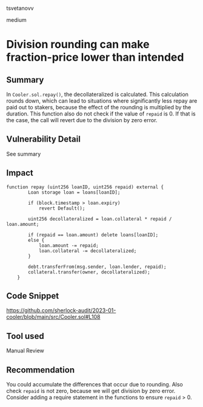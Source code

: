 tsvetanovv

medium

# Division rounding can make fraction-price lower than intended

## Summary
In `Cooler.sol.repay()`, the decollateralized is calculated. This calculation rounds down, which can lead to situations where significantly less repay are paid out to stakers, because the effect of the rounding is multiplied by the duration. This function also do not check if the value of `repaid` is 0. If that is the case, the call will revert due to the division by zero error.

## Vulnerability Detail
See summary

## Impact

```solidity
function repay (uint256 loanID, uint256 repaid) external {
        Loan storage loan = loans[loanID];

        if (block.timestamp > loan.expiry) 
            revert Default();
        
        uint256 decollateralized = loan.collateral * repaid / loan.amount;

        if (repaid == loan.amount) delete loans[loanID];
        else {
            loan.amount -= repaid;
            loan.collateral -= decollateralized;
        }

        debt.transferFrom(msg.sender, loan.lender, repaid);
        collateral.transfer(owner, decollateralized);
    }
```

## Code Snippet
https://github.com/sherlock-audit/2023-01-cooler/blob/main/src/Cooler.sol#L108

## Tool used

Manual Review

## Recommendation
You could accumulate the differences that occur due to rounding. Also check `repaid` is not zero, because we will get division by zero error. Consider adding a require statement in the functions to ensure `repaid` > 0.